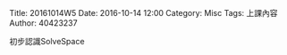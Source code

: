 Title: 20161014W5
Date: 2016-10-14 12:00
Category: Misc
Tags: 上課內容
Author: 40423237
<!-- PELICAN_END_SUMMARY -->
<p>初步認識SolveSpace<p>